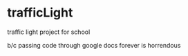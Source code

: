 # trafficLight
traffic light project for school

b/c passing code through google docs forever is horrendous

